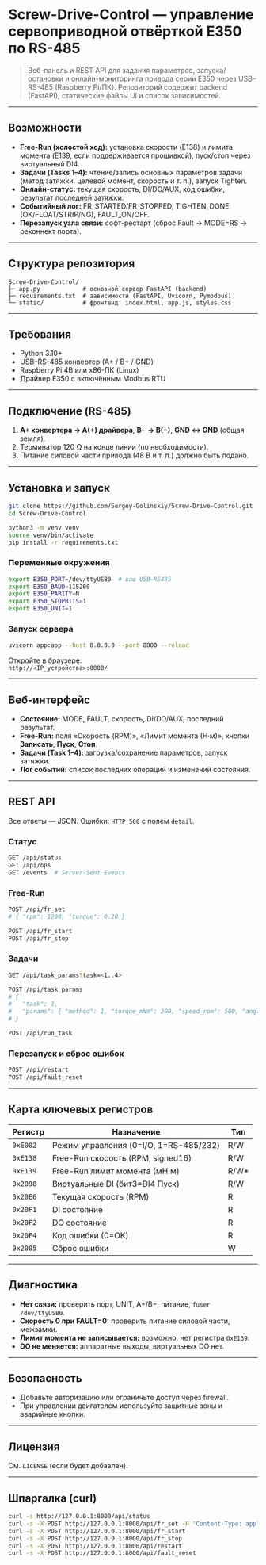 # Screw-Drive-Control — управление сервоприводной отвёрткой E350 по RS-485

> Веб-панель и REST API для задания параметров, запуска/остановки и онлайн-мониторинга привода серии E350 через USB–RS-485 (Raspberry Pi/ПК). Репозиторий содержит backend (FastAPI), статические файлы UI и список зависимостей.

---

## Возможности

- **Free-Run (холостой ход):** установка скорости (E138) и лимита момента (E139, если поддерживается прошивкой), пуск/стоп через виртуальный DI4.
- **Задачи (Tasks 1–4):** чтение/запись основных параметров задачи (метод затяжки, целевой момент, скорость и т. п.), запуск Tighten.
- **Онлайн-статус:** текущая скорость, DI/DO/AUX, код ошибки, результат последней затяжки.
- **Событийный лог:** FR_STARTED/FR_STOPPED, TIGHTEN_DONE (OK/FLOAT/STRIP/NG), FAULT_ON/OFF.
- **Перезапуск узла связи:** софт-рестарт (сброс Fault → MODE=RS → реконнект порта).

---

## Структура репозитория

```
Screw-Drive-Control/
├─ app.py            # основной сервер FastAPI (backend)
├─ requirements.txt  # зависимости (FastAPI, Uvicorn, Pymodbus)
└─ static/           # фронтенд: index.html, app.js, styles.css
```

---

## Требования

- Python 3.10+
- USB–RS-485 конвертер (A+ / B− / GND)
- Raspberry Pi 4B или x86-ПК (Linux)
- Драйвер E350 с включённым Modbus RTU

---

## Подключение (RS-485)

1. **A+ конвертера → A(+) драйвера**, **B− → B(−)**, **GND ↔ GND** (общая земля).
2. Терминатор 120 Ω на конце линии (по необходимости).
3. Питание силовой части привода (48 В и т. п.) должно быть подано.

---

## Установка и запуск

```bash
git clone https://github.com/Sergey-Golinskiy/Screw-Drive-Control.git
cd Screw-Drive-Control

python3 -m venv venv
source venv/bin/activate
pip install -r requirements.txt
```

### Переменные окружения

```bash
export E350_PORT=/dev/ttyUSB0  # ваш USB–RS485
export E350_BAUD=115200
export E350_PARITY=N
export E350_STOPBITS=1
export E350_UNIT=1
```

### Запуск сервера

```bash
uvicorn app:app --host 0.0.0.0 --port 8000 --reload
```

Откройте в браузере:  
`http://<IP_устройства>:8000/`

---

## Веб-интерфейс

- **Состояние:** MODE, FAULT, скорость, DI/DO/AUX, последний результат.
- **Free-Run:** поля «Скорость (RPM)», «Лимит момента (Н·м)», кнопки **Записать**, **Пуск**, **Стоп**.
- **Задачи (Task 1–4):** загрузка/сохранение параметров, запуск затяжки.
- **Лог событий:** список последних операций и изменений состояния.

---

## REST API

Все ответы — JSON. Ошибки: `HTTP 500` с полем `detail`.

### Статус

```bash
GET /api/status
GET /api/ops
GET /events  # Server-Sent Events
```

### Free-Run

```bash
POST /api/fr_set
# { "rpm": 1200, "torque": 0.20 }

POST /api/fr_start
POST /api/fr_stop
```

### Задачи

```bash
GET /api/task_params?task=<1..4>

POST /api/task_params
# {
#   "task": 1,
#   "params": { "method": 1, "torque_mNm": 200, "speed_rpm": 500, "angle_decideg": 0, "ok_time_ms": 10000 }
# }

POST /api/run_task
```

### Перезапуск и сброс ошибок

```bash
POST /api/restart
POST /api/fault_reset
```

---

## Карта ключевых регистров

| Регистр | Назначение | Тип |
|---|---|---|
| `0xE002` | Режим управления (0=I/O, 1=RS-485/232) | R/W |
| `0xE138` | Free-Run скорость (RPM, signed16) | R/W |
| `0xE139` | Free-Run лимит момента (мН·м) | R/W* |
| `0x2098` | Виртуальные DI (бит3=DI4 Пуск) | R/W |
| `0x20E6` | Текущая скорость (RPM) | R |
| `0x20F1` | DI состояние | R |
| `0x20F2` | DO состояние | R |
| `0x20F4` | Код ошибки (0=OK) | R |
| `0x2005` | Сброс ошибки | W |

---

## Диагностика

- **Нет связи:** проверить порт, UNIT, A+/B−, питание, `fuser /dev/ttyUSB0`.
- **Скорость 0 при FAULT=0:** проверить питание силовой части, межзамки.
- **Лимит момента не записывается:** возможно, нет регистра `0xE139`.
- **DO не меняется:** аппаратные выходы, виртуальных DO нет.

---

## Безопасность

- Добавьте авторизацию или ограничьте доступ через firewall.
- При управлении двигателем используйте защитные зоны и аварийные кнопки.

---

## Лицензия

См. `LICENSE` (если будет добавлен).

---

## Шпаргалка (curl)

```bash
curl -s http://127.0.0.1:8000/api/status
curl -s -X POST http://127.0.0.1:8000/api/fr_set -H 'Content-Type: application/json' -d '{"rpm":1500,"torque":0.2}'
curl -s -X POST http://127.0.0.1:8000/api/fr_start
curl -s -X POST http://127.0.0.1:8000/api/fr_stop
curl -s -X POST http://127.0.0.1:8000/api/restart
curl -s -X POST http://127.0.0.1:8000/api/fault_reset
```